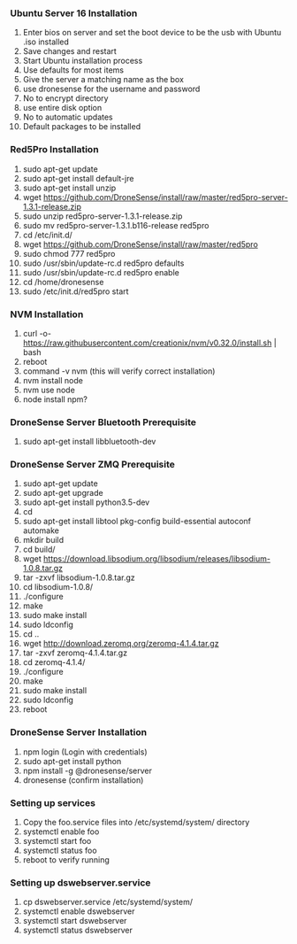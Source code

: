 ### Ubuntu Server 16 Installation  
1. Enter bios on server and set the boot device to be the usb with Ubuntu .iso installed  
2. Save changes and restart  
3. Start Ubuntu installation process  
4. Use defaults for most items  
5. Give the server a matching name as the box  
6. use dronesense for the username and password  
7. No to encrypt directory  
8. use entire disk option  
9. No to automatic updates  
10. Default packages to be installed  
  
  
### Red5Pro Installation  
1. sudo apt-get update  
2. sudo apt-get install default-jre  
3. sudo apt-get install unzip  
4. wget https://github.com/DroneSense/install/raw/master/red5pro-server-1.3.1-release.zip  
5. sudo unzip red5pro-server-1.3.1-release.zip  
6. sudo mv red5pro-server-1.3.1.b116-release red5pro  
7. cd /etc/init.d/  
8. wget https://github.com/DroneSense/install/raw/master/red5pro  
9. sudo chmod 777 red5pro  
10. sudo /usr/sbin/update-rc.d red5pro defaults  
11. sudo /usr/sbin/update-rc.d red5pro enable  
12. cd /home/dronesense  
13. sudo /etc/init.d/red5pro start  
  
### NVM Installation  
1. curl -o- https://raw.githubusercontent.com/creationix/nvm/v0.32.0/install.sh | bash  
2. reboot  
3. command -v nvm (this will verify correct installation)  
4. nvm install node  
5. nvm use node  
6. node install npm?  

### DroneSense Server Bluetooth Prerequisite  
1. sudo apt-get install libbluetooth-dev  

### DroneSense Server ZMQ Prerequisite  
1. sudo apt-get update  
2. sudo apt-get upgrade  
3. sudo apt-get install python3.5-dev  
4. cd  
5. sudo apt-get install libtool pkg-config build-essential autoconf automake  
6. mkdir build  
7. cd build/  
8. wget https://download.libsodium.org/libsodium/releases/libsodium-1.0.8.tar.gz  
9. tar -zxvf libsodium-1.0.8.tar.gz  
10. cd libsodium-1.0.8/  
11. ./configure  
12. make  
13. sudo make install  
14. sudo ldconfig  
15. cd ..  
16. wget http://download.zeromq.org/zeromq-4.1.4.tar.gz  
17. tar -zxvf zeromq-4.1.4.tar.gz  
18. cd zeromq-4.1.4/  
19. ./configure  
20. make  
21. sudo make install  
22. sudo ldconfig  
23. reboot  
  
### DroneSense Server Installation  
1. npm login (Login with credentials)  
2. sudo apt-get install python  
3. npm install -g @dronesense/server  
4. dronesense (confirm installation)  
  
### Setting up services  
1. Copy the foo.service files into /etc/systemd/system/ directory  
2. systemctl enable foo  
3. systemctl start foo  
4. systemctl status foo  
5. reboot to verify running  
  
### Setting up dswebserver.service 
1. cp dswebserver.service /etc/systemd/system/  
2. systemctl enable dswebserver  
3. systemctl start dswebserver  
4. systemctl status dswebserver  
